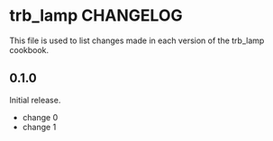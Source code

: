 # trb_lamp CHANGELOG

This file is used to list changes made in each version of the trb_lamp cookbook.

## 0.1.0

Initial release.

- change 0
- change 1
